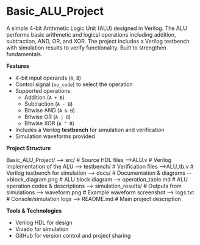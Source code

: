 # Basic_ALU_Project
A simple 4-bit Arithmetic Logic Unit (ALU) designed in Verilog. The ALU performs basic arithmetic and logical operations including addition, subtraction, AND, OR, and XOR. The project includes a Verilog testbench with simulation results to verify functionality. Built to strengthen fundamentals.

**Features**
- 4-bit input operands (`A`, `B`)
- Control signal (`op_code`) to select the operation
- Supported operations:
  - Addition (`A + B`)
  - Subtraction (`A - B`)
  - Bitwise AND (`A & B`)
  - Bitwise OR (`A | B`)
  - Bitwise XOR (`A ^ B`)
- Includes a Verilog **testbench** for simulation and verification
- Simulation waveforms provided

**Project Structure**

Basic_ALU_Project/
--> src/                      # Source HDL files
    -->ALU.v                  # Verilog implementation of the ALU
--> testbench/                # Verification files
    -->ALU_tb.v               # Verilog testbench for simulation
--> docs/                     # Documentation & diagrams
    -->block_diagram.png      # ALU block diagram
    --> operation_table.md    # ALU operation codes & descriptions
--> simulation_results/       # Outputs from simulations
    --> waveform.png          # Example waveform screenshot
    --> logs.txt              # Console/simulation logs
--> README.md                 # Main project description

**Tools & Technologies**
 - Verilog HDL for design
 - Vivado for simulation
 - GitHub for version control  and project sharing
